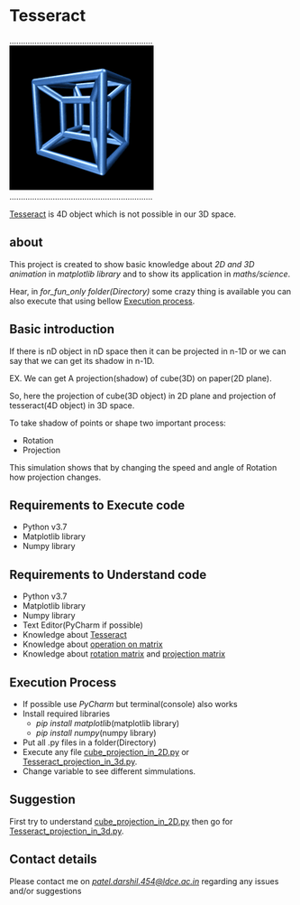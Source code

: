 # Tesseract

...............................................................
![logo](Tesseract.gif)...............................................................

[Tesseract](https://en.wikipedia.org/wiki/Tesseract) is 4D object which is not possible in our 3D space.

## about

This project is created to show basic knowledge about *2D and 3D animation* in *matplotlib library* and to show its application in *maths/science*.

Hear, in *for_fun_only folder(Directory)* some crazy thing is available you can also execute that using bellow [Execution process](#Execution-Process).

## Basic introduction

If there is nD object in nD space then it can be projected in n-1D or we can say that we can get its shadow in n-1D.

EX. We can get A projection(shadow) of cube(3D) on paper(2D plane).

So, here the projection of cube(3D object) in 2D plane and projection of tesseract(4D object) in 3D space.

To take shadow of points or shape two important process:
  - Rotation
  - Projection
  
This simulation shows that by changing the speed and angle of Rotation how projection changes.

## Requirements to Execute code
- Python v3.7
- Matplotlib library
- Numpy library

## Requirements to Understand code
- Python v3.7
- Matplotlib library
- Numpy library
- Text Editor(PyCharm if possible)
- Knowledge about [Tesseract](https://en.wikipedia.org/wiki/Tesseract)
- Knowledge about [operation on matrix](https://en.wikipedia.org/wiki/Matrix_(mathematics)#Basic_operations)
- Knowledge about [rotation matrix](https://en.wikipedia.org/wiki/Rotation_matrix) and [projection matrix](https://en.wikipedia.org/wiki/Projection_matrix)

## Execution Process
- If possible use *PyCharm* but terminal(console) also works
- Install required libraries
  - *pip install matplotlib*(matplotlib library)
  - *pip install numpy*(numpy library)
- Put all .py files in a folder(Directory)
- Execute any file [cube_projection_in_2D.py](cube_projection_in_2D.py) or [Tesseract_projection_in_3d.py](Tesseract_projection_in_3d.py).
- Change variable to see different simmulations.

## Suggestion
First try to understand [cube_projection_in_2D.py](cube_projection_in_2D.py) then go for [Tesseract_projection_in_3d.py](Tesseract_projection_in_3d.py).
 
## Contact details
Please contact me on *patel.darshil.454@ldce.ac.in* regarding any issues and/or suggestions


